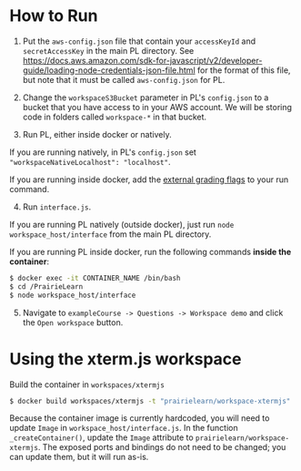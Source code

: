 # How to Run

1. Put the `aws-config.json` file that contain your `accessKeyId` and `secretAccessKey` in the main PL directory. See https://docs.aws.amazon.com/sdk-for-javascript/v2/developer-guide/loading-node-credentials-json-file.html for the format of this file, but note that it must be called `aws-config.json` for PL.

2. Change the `workspaceS3Bucket` parameter in PL's `config.json` to a bucket that you have access to in your AWS account. We will be storing code in folders called `workspace-*` in that bucket.

3. Run PL, either inside docker or natively.

If you are running natively, in PL's `config.json` set `"workspaceNativeLocalhost": "localhost"`.

If you are running inside docker, add the [external grading flags](https://prairielearn.readthedocs.io/en/latest/externalGrading/#running-locally-for-development) to your run command.

4. Run `interface.js`.

If you are running PL natively (outside docker), just run `node workspace_host/interface` from the main PL directory.

If you are running PL inside docker, run the following commands **inside the container**:

```sh
$ docker exec -it CONTAINER_NAME /bin/bash
$ cd /PrairieLearn
$ node workspace_host/interface
```

5. Navigate to `exampleCourse -> Questions -> Workspace demo` and click the `Open workspace` button.

# Using the xterm.js workspace

Build the container in `workspaces/xtermjs`

```sh
$ docker build workspaces/xtermjs -t "prairielearn/workspace-xtermjs"
```

Because the container image is currently hardcoded, you will need to update `Image` in `workspace_host/interface.js`.
In the function `_createContainer()`, update the `Image` attribute to `prairielearn/workspace-xtermjs`.
The exposed ports and bindings do not need to be changed; you can update them, but it will run as-is.
